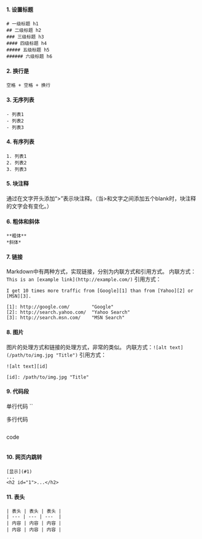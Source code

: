 #### 1. 设置标题

```
# 一级标题 h1
## 二级标题 h2
### 三级标题 h3
#### 四级标题 h4
##### 五级标题 h5
###### 六级标题 h6
```

#### 2. 换行是 

`空格 + 空格 + 换行`

#### 3. 无序列表

```
- 列表1
- 列表2
- 列表3
```

#### 4. 有序列表

```
1. 列表1
2. 列表2
3. 列表3
```

#### 5. 块注释

通过在文字开头添加“>”表示块注释。（当>和文字之间添加五个blank时，块注释的文字会有变化。）

#### 6. 粗体和斜体

```
**粗体**
*斜体*
```

#### 7. 链接

Markdown中有两种方式，实现链接，分别为内联方式和引用方式。
内联方式：`This is an [example link](http://example.com/)`
引用方式：

```
I get 10 times more traffic from [Google][1] than from [Yahoo][2] or [MSN][3].  

[1]: http://google.com/        "Google" 
[2]: http://search.yahoo.com/  "Yahoo Search" 
[3]: http://search.msn.com/    "MSN Search"
```

#### 8. 图片

图片的处理方式和链接的处理方式，非常的类似。
内联方式：`![alt text](/path/to/img.jpg "Title")`
引用方式：

```
![alt text][id] 

[id]: /path/to/img.jpg "Title"
```

#### 9. 代码段

单行代码 \`\`  

多行代码 

```
```
code
```
```

#### 10. 网页内跳转

```
[显示](#1)
...
<h2 id="1">...</h2>
```

#### 11. 表头

```
| 表头 | 表头 | 表头 |
| --- | --- | ---  |
| 内容 | 内容 | 内容 |
| 内容 | 内容 | 内容 |
```
